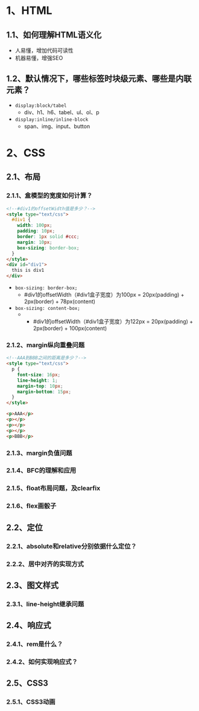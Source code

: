 # 1、HTML

## 1.1、如何理解HTML语义化

* 人易懂，增加代码可读性
* 机器易懂，增强SEO

## 1.2、默认情况下，哪些标签时块级元素、哪些是内联元素？

* `display:block/tabel`
  * div、h1、h6、tabel、ul、ol、p
* `display:inline/inline-block`
  * span、img、input、button

# 2、CSS

## 2.1、布局

### 2.1.1、盒模型的宽度如何计算？

```html
<!--#div1的offsetWidth值是多少？-->
<style type="text/css">
  #div1 {
    width: 100px;
    padding: 10px;
    border: 1px solid #ccc;
    margin: 10px;
    box-sizing: border-box;
  }
</style>
<div id="div1">
  this is div1
</div>
```

* `box-sizing: border-box;`
  * #div1的offsetWidth（#div1盒子宽度）为100px = 20px(padding) + 2px(border) + 78px(content)
* `box-sizing: content-box;`
  * * #div1的offsetWidth（#div1盒子宽度）为122px = 20px(padding) + 2px(border) + 100px(content)

### 2.1.2、margin纵向重叠问题

```html
<!--AAA到BBB之间的距离是多少？-->
<style type="text/css">
  p {
    font-size: 16px;
    line-height: 1;
    margin-top: 10px;
    margin-bottom: 15px;
  }
</style>

<p>AAA</p>
<p></p>
<p></p>
<p></p>
<p>BBB</p>
```



### 2.1.3、margin负值问题



### 2.1.4、BFC的理解和应用

### 2.1.5、float布局问题，及clearfix

### 2.1.6、flex画骰子

## 2.2、定位

### 2.2.1、absolute和relative分别依据什么定位？

### 2.2.2、居中对齐的实现方式

## 2.3、图文样式

### 2.3.1、line-height继承问题

## 2.4、响应式

### 2.4.1、rem是什么？

### 2.4.2、如何实现响应式？

## 2.5、CSS3

### 2.5.1、CSS3动画








